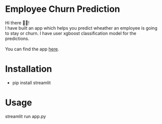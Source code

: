 # Employee Churn Prediction
Hi there 🙋‍♂️!<br/>
I have built an app which helps you predict wheather an employee is going to stay or churn. I have user xgboost classification model for the predictions.<br/>
<br/>
You can find the app [here](https://share.streamlit.io/kristofersiimar/employee_churn_prediction/main/app.py). 

# Installation
- pip install streamlit

# Usage
streamlit run app.py
